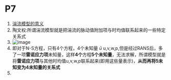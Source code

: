 # P7 
1. [湍流模型的意义](https://www.bilibili.com/video/BV1MT411c77H?t=875.4&p=7)
2. 陶文权:所谓湍流模型就是把湍流的脉动值附加项与时均值联系起来的一些特定关系式
3. ![image](https://github.com/user-attachments/assets/c9874dfa-aec3-4b06-b867-bdfd9d57f5a5)
4. 即对于N-S方程，只有4个方程，4个未知量 $\bar{u}$ u,v,w,p,但是经过RANS后，多了一项**雷诺应力项**未知量，这样**4个**方程**5个未知量**，无法求解，所谓模型就是将**雷诺应力项**与其他时均值u,v,w,p联系起来(即用这些量表示)，**从而再将5未知变为4未知量的关系式**
5. 
